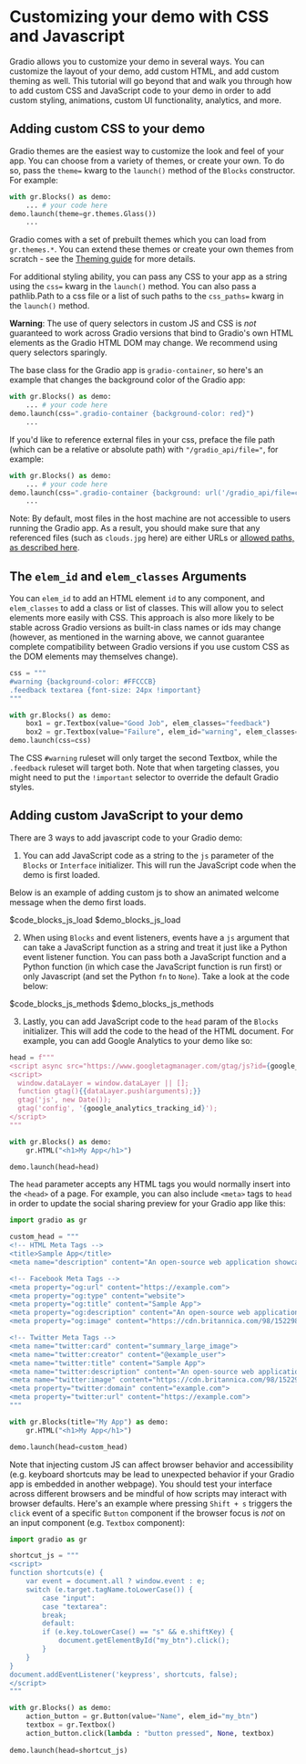 # Customizing your demo with CSS and Javascript

Gradio allows you to customize your demo in several ways. You can customize the layout of your demo, add custom HTML, and add custom theming as well. This tutorial will go beyond that and walk you through how to add custom CSS and JavaScript code to your demo in order to add custom styling, animations, custom UI functionality, analytics, and more.

## Adding custom CSS to your demo

Gradio themes are the easiest way to customize the look and feel of your app. You can choose from a variety of themes, or create your own. To do so, pass the `theme=` kwarg to the `launch()` method of the `Blocks` constructor. For example:

```python
with gr.Blocks() as demo:
    ... # your code here
demo.launch(theme=gr.themes.Glass())
    ...
```

Gradio comes with a set of prebuilt themes which you can load from `gr.themes.*`. You can extend these themes or create your own themes from scratch - see the [Theming guide](/guides/theming-guide) for more details.

For additional styling ability, you can pass any CSS to your app as a string using the `css=` kwarg in the `launch()` method. You can also pass a pathlib.Path to a css file or a list of such paths to the `css_paths=` kwarg in the `launch()` method.

**Warning**: The use of query selectors in custom JS and CSS is _not_ guaranteed to work across Gradio versions that bind to Gradio's own HTML elements as the Gradio HTML DOM may change. We recommend using query selectors sparingly.

The base class for the Gradio app is `gradio-container`, so here's an example that changes the background color of the Gradio app:

```python
with gr.Blocks() as demo:
    ... # your code here
demo.launch(css=".gradio-container {background-color: red}")
    ...
```

If you'd like to reference external files in your css, preface the file path (which can be a relative or absolute path) with `"/gradio_api/file="`, for example:

```python
with gr.Blocks() as demo:
    ... # your code here
demo.launch(css=".gradio-container {background: url('/gradio_api/file=clouds.jpg')}")
    ...
```

Note: By default, most files in the host machine are not accessible to users running the Gradio app. As a result, you should make sure that any referenced files (such as `clouds.jpg` here) are either URLs or [allowed paths, as described here](/main/guides/file-access).


## The `elem_id` and `elem_classes` Arguments

You can `elem_id` to add an HTML element `id` to any component, and `elem_classes` to add a class or list of classes. This will allow you to select elements more easily with CSS. This approach is also more likely to be stable across Gradio versions as built-in class names or ids may change (however, as mentioned in the warning above, we cannot guarantee complete compatibility between Gradio versions if you use custom CSS as the DOM elements may themselves change).

```python
css = """
#warning {background-color: #FFCCCB}
.feedback textarea {font-size: 24px !important}
"""

with gr.Blocks() as demo:
    box1 = gr.Textbox(value="Good Job", elem_classes="feedback")
    box2 = gr.Textbox(value="Failure", elem_id="warning", elem_classes="feedback")
demo.launch(css=css)
```

The CSS `#warning` ruleset will only target the second Textbox, while the `.feedback` ruleset will target both. Note that when targeting classes, you might need to put the `!important` selector to override the default Gradio styles.

## Adding custom JavaScript to your demo

There are 3 ways to add javascript code to your Gradio demo:

1. You can add JavaScript code as a string to the `js` parameter of the `Blocks` or `Interface` initializer. This will run the JavaScript code when the demo is first loaded.

Below is an example of adding custom js to show an animated welcome message when the demo first loads.

$code_blocks_js_load
$demo_blocks_js_load


2. When using `Blocks` and event listeners, events have a `js` argument that can take a JavaScript function as a string and treat it just like a Python event listener function. You can pass both a JavaScript function and a Python function (in which case the JavaScript function is run first) or only Javascript (and set the Python `fn` to `None`). Take a look at the code below:
   
$code_blocks_js_methods
$demo_blocks_js_methods

3. Lastly, you can add JavaScript code to the `head` param of the `Blocks` initializer. This will add the code to the head of the HTML document. For example, you can add Google Analytics to your demo like so:


```python
head = f"""
<script async src="https://www.googletagmanager.com/gtag/js?id={google_analytics_tracking_id}"></script>
<script>
  window.dataLayer = window.dataLayer || [];
  function gtag(){{dataLayer.push(arguments);}}
  gtag('js', new Date());
  gtag('config', '{google_analytics_tracking_id}');
</script>
"""

with gr.Blocks() as demo:
    gr.HTML("<h1>My App</h1>")

demo.launch(head=head)
```

The `head` parameter accepts any HTML tags you would normally insert into the `<head>` of a page. For example, you can also include `<meta>` tags to `head` in order to update the social sharing preview for your Gradio app like this:

```py
import gradio as gr

custom_head = """
<!-- HTML Meta Tags -->
<title>Sample App</title>
<meta name="description" content="An open-source web application showcasing various features and capabilities.">

<!-- Facebook Meta Tags -->
<meta property="og:url" content="https://example.com">
<meta property="og:type" content="website">
<meta property="og:title" content="Sample App">
<meta property="og:description" content="An open-source web application showcasing various features and capabilities.">
<meta property="og:image" content="https://cdn.britannica.com/98/152298-050-8E45510A/Cheetah.jpg">

<!-- Twitter Meta Tags -->
<meta name="twitter:card" content="summary_large_image">
<meta name="twitter:creator" content="@example_user">
<meta name="twitter:title" content="Sample App">
<meta name="twitter:description" content="An open-source web application showcasing various features and capabilities.">
<meta name="twitter:image" content="https://cdn.britannica.com/98/152298-050-8E45510A/Cheetah.jpg">
<meta property="twitter:domain" content="example.com">
<meta property="twitter:url" content="https://example.com">  
"""

with gr.Blocks(title="My App") as demo:
    gr.HTML("<h1>My App</h1>")

demo.launch(head=custom_head)
```



Note that injecting custom JS can affect browser behavior and accessibility (e.g. keyboard shortcuts may be lead to unexpected behavior if your Gradio app is embedded in another webpage). You should test your interface across different browsers and be mindful of how scripts may interact with browser defaults. Here's an example where pressing `Shift + s` triggers the `click` event of a specific `Button` component if the browser focus is _not_ on an input component (e.g. `Textbox` component):

```python
import gradio as gr

shortcut_js = """
<script>
function shortcuts(e) {
    var event = document.all ? window.event : e;
    switch (e.target.tagName.toLowerCase()) {
        case "input":
        case "textarea":
        break;
        default:
        if (e.key.toLowerCase() == "s" && e.shiftKey) {
            document.getElementById("my_btn").click();
        }
    }
}
document.addEventListener('keypress', shortcuts, false);
</script>
"""

with gr.Blocks() as demo:
    action_button = gr.Button(value="Name", elem_id="my_btn")
    textbox = gr.Textbox()
    action_button.click(lambda : "button pressed", None, textbox)
    
demo.launch(head=shortcut_js)
```

